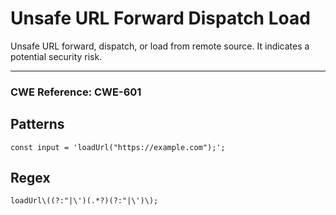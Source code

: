 # Unsafe URL Forward Dispatch Load

Unsafe URL forward, dispatch, or load from remote source. It indicates a potential security risk.

---

### CWE Reference: CWE-601

## Patterns

```
const input = 'loadUrl("https://example.com");';
```

## Regex

```
loadUrl\((?:"|\')(.*?)(?:"|\')\);
```